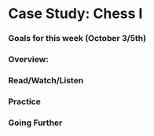 # Case Study: Chess I

### Goals for this week (October 3/5th)



### Overview:



### Read/Watch/Listen



### Practice



### Going Further


